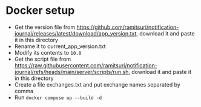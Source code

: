 # Docker setup

- Get the version file
  from https://github.com/ramitsuri/notification-journal/releases/latest/download/app_version.txt,
  download it and paste it in this directory
- Rename it to current_app_version.txt
- Modify its contents to `10.0`
- Get the script file
  from https://raw.githubusercontent.com/ramitsuri/notification-journal/refs/heads/main/server/scripts/run.sh, download
  it and paste it in this directory
- Create a file exchanges.txt and put exchange names separated by comma
- Run `docker compose up --build -d`                                                                         